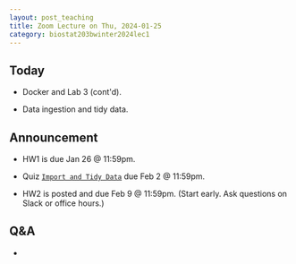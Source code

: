 ```yaml
---
layout: post_teaching
title: Zoom Lecture on Thu, 2024-01-25
category: biostat203bwinter2024lec1
---
```


## Today

* Docker and Lab 3 (cont'd).

* Data ingestion and tidy data.

## Announcement

* HW1 is due Jan 26 @ 11:59pm.

* Quiz [`Import and Tidy Data`](https://bruinlearn.ucla.edu/courses/176236/quizzes/1005857) due Feb 2 @ 11:59pm.

* HW2 is posted and due Feb 9 @ 11:59pm. (Start early. Ask questions on Slack or office hours.)

## Q&A

* 
